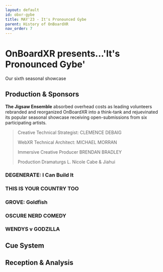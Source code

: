 ```yaml
---
layout: default
id: obxr-gybe
title: MAY'23 - It's Pronounced Gybe
parent: History of OnBoardXR
nav_order: 7
---
```


# OnBoardXR presents...'It's Pronounced Gybe'
Our sixth seasonal showcase 

## Production & Sponsors
**The Jigsaw Ensemble** absorbed overhead costs as leading volunteers rebranded and reorganized OnBoardXR into a think-tank and rejuevinated its popular seasonal showcase receiving open-submissions from six participating artists.
> 
> Creative Technical Strategist:
> CLEMENCE DEBAIG
> 
> WebXR Technical Architect:
> MICHAEL MORRAN
>
> Immersive Creative Producer
> BRENDAN BRADLEY
>
> Production Dramaturgs 
> L. Nicole Cabe & Jiahui

### DEGENERATE: I Can Build It

### THIS IS YOUR COUNTRY TOO

### GROVE: Goldfish

### OSCURE NERD COMEDY

### WENDYS v GODZILLA

## Cue System

## Reception & Analysis
